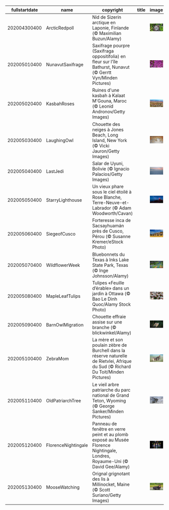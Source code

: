 |fullstartdate|name|copyright|title|image|
|--|--|--|--|--|
202004300400|ArcticRedpoll|Nid de Sizerin arctique en Laponie, Finlande (© Maximilian Buzun/Alamy)||![](/fr-CA/2020/05/202004300400ArcticRedpoll.jpg)|
202005010400|NunavutSaxifrage|Saxifrage pourpre (Saxifraga oppositifolia) en fleur sur l'île Bathurst, Nunavut (© Gerrtt Vyn/Minden Pictures)||![](/fr-CA/2020/05/202005010400NunavutSaxifrage.jpg)|
202005020400|KasbahRoses|Ruines d'une kasbah à Kalaat M'Gouna, Maroc (© Leonid Andronov/Getty Images)||![](/fr-CA/2020/05/202005020400KasbahRoses.jpg)|
202005030400|LaughingOwl|Chouette des neiges à Jones Beach, Long Island, New York (© Vicki Jauron/Getty Images)||![](/fr-CA/2020/05/202005030400LaughingOwl.jpg)|
202005040400|LastJedi|Salar de Uyuni, Bolivie (© Ignacio Palacios/Getty Images)||![](/fr-CA/2020/05/202005040400LastJedi.jpg)|
202005050400|StarryLighthouse|Un vieux phare sous le ciel étoilé à Rose Blanche, Terre-Neuve-et-Labrador (© Adam Woodworth/Cavan)||![](/fr-CA/2020/05/202005050400StarryLighthouse.jpg)|
202005060400|SiegeofCusco|Forteresse inca de Sacsayhuamán près de Cusco, Pérou (© Susanne Kremer/eStock Photo)||![](/fr-CA/2020/05/202005060400SiegeofCusco.jpg)|
202005070400|WildflowerWeek|Bluebonnets du Texas à Inks Lake State Park, Texas (© Inge Johnsson/Alamy)||![](/fr-CA/2020/05/202005070400WildflowerWeek.jpg)|
202005080400|MapleLeafTulips|Tulipes «Feuille d’érable» dans un jardin à Ottawa (© Bao Le Dinh Quoc/Alamy Stock Photo)||![](/fr-CA/2020/05/202005080400MapleLeafTulips.jpg)|
202005090400|BarnOwlMigration|Chouette effraie assise sur une branche (© blickwinkel/Alamy)||![](/fr-CA/2020/05/202005090400BarnOwlMigration.jpg)|
202005100400|ZebraMom|La mère et son poulain zèbre de Burchell dans la réserve naturelle de Rietvlei, Afrique du Sud (© Richard Du Toit/Minden Pictures)||![](/fr-CA/2020/05/202005100400ZebraMom.jpg)|
202005110400|OldPatriarchTree|Le vieil arbre patriarche du parc national de Grand Teton, Wyoming (© George Sanker/Minden Pictures)||![](/fr-CA/2020/05/202005110400OldPatriarchTree.jpg)|
202005120400|FlorenceNightingale|Panneau de fenêtre en verre peint et au plomb exposé au Musée Florence Nightingale, Londres, Royaume-Uni (© David Gee/Alamy)||![](/fr-CA/2020/05/202005120400FlorenceNightingale.jpg)|
202005130400|MooseWatching|Orignal grignotant des lis à Millinocket, Maine (© Scott Suriano/Getty Images)||![](/fr-CA/2020/05/202005130400MooseWatching.jpg)|
